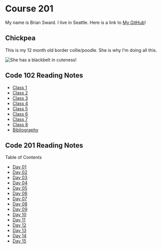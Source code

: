 # Course 201

My name is Brian Sward. I live in Seattle. Here is a link to [My GitHub](https://github.com/BrianSward)!

## Chickpea

This is my 12 month old border collie/poodle. She is why I'm doing all this.

![She has a blackbelt in cuteness!](https://github.com/BrianSward/reading-notes/blob/main/PXL_20220609_153110554.PORTRAIT.jpg?raw=true "This is Chickpea")

## Code 102 Reading Notes

- [Class 1](class1.md)
- [Class 2](class2.md)
- [Class 3](class3.md)
- [Class 4](class4.md)
- [Class 5](class5.md)
- [Class 6](class6.md)
- [Class 7](class7.md)
- [Class 8](class8.md)
- [Bibliography](doc.md)

## Code 201 Reading Notes

Table of Contents

- [Day 01](201day01.md)
- [Day 02](201day02.md)
- [Day 03](201day03.md)
- [Day 04](201day04.md)
- [Day 05](201day05.md)
- [Day 06](201day06.md)
- [Day 07](201day07.md)
- [Day 08](201day08.md)
- [Day 09](201day09.md)
- [Day 10](201day10.md)
- [Day 11](201day11.md)
- [Day 12](201day12.md)
- [Day 13](201day13.md)
- [Day 14](201day14.md)
- [Day 15](201day15.md)

